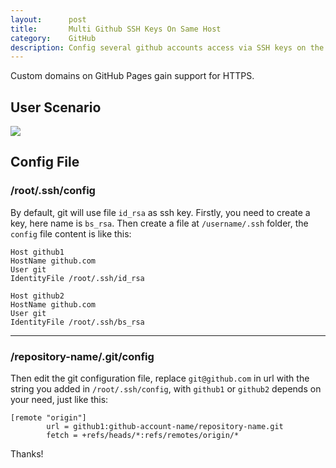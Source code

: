 ```yaml
---
layout:      post
title:       Multi Github SSH Keys On Same Host
category:    GitHub
description: Config several github accounts access via SSH keys on the same host.
---
```



Custom domains on GitHub Pages gain support for HTTPS.

## User Scenario ##

[![]({{site.baseurl}}/assets/img/github-multi-ssh.png)]({{site.baseurl}}/assets/img/github-multi-ssh.png)  

## Config File ##

### /root/.ssh/config ###

By default, git will use file `id_rsa` as ssh key. Firstly, you need to create a key, here name is `bs_rsa`. Then create a file at `/username/.ssh` folder, the `config` file content is like this:  

```
Host github1
HostName github.com
User git
IdentityFile /root/.ssh/id_rsa

Host github2
HostName github.com
User git
IdentityFile /root/.ssh/bs_rsa
```

----------

### /repository-name/.git/config ###

Then edit the git configuration file, replace `git@github.com` in url with the string you added in `/root/.ssh/config`, with `github1` or `github2` depends on your need, just like this:  
```
[remote "origin"]
        url = github1:github-account-name/repository-name.git
        fetch = +refs/heads/*:refs/remotes/origin/*
```

Thanks!